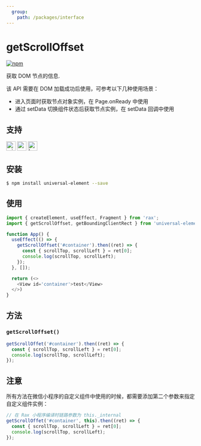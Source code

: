 ```yaml
---
  group:
    path: /packages/interface
---
```


# getScrollOffset
[![npm](https://img.shields.io/npm/v/universal-element.svg)](https://www.npmjs.com/package/universal-element)

获取 DOM 节点的信息.

该 API 需要在 DOM 加载成功后使用，可参考以下几种使用场景：

- 进入页面时获取节点对象实例，在 Page.onReady 中使用
- 通过 setData 切换组件状态后获取节点实例，在 setData 回调中使用

## 支持
<img alt="miniApp" src="https://gw.alicdn.com/tfs/TB1bBpmbRCw3KVjSZFuXXcAOpXa-200-200.svg" width="25px" height="25px" /> <img alt="wechatMiniprogram" src="https://img.alicdn.com/tfs/TB1slcYdxv1gK0jSZFFXXb0sXXa-200-200.svg" width="25px" height="25px"> <img alt="browser" src="https://gw.alicdn.com/tfs/TB1uYFobGSs3KVjSZPiXXcsiVXa-200-200.svg" width="25px" height="25px" />

## 安装

```bash
$ npm install universal-element --save
```

## 使用

```js
import { createElement, useEffect, Fragment } from 'rax';
import { getScrollOffset, getBoundingClientRect } from 'universal-element';

function App() {
  useEffect(() => {
    getScrollOffset('#container').then((ret) => {
      const { scrollTop, scrollLeft } = ret[0];
      console.log(scrollTop, scrollLeft);
    });
  }, []);

  return (<>
    <View id='container'>test</View>
  </>)
}
```

## 方法

### `getScrollOffset()`

```js
getScrollOffet('#container').then((ret) => {
  const { scrollTop, scrollLeft } = ret[0];
  console.log(scrollTop, scrollLeft);
});
```

## 注意

所有方法在微信小程序的自定义组件中使用的时候，都需要添加第二个参数来指定自定义组件实例：

```js
// 在 Rax 小程序编译时链路参数为 this._internal
getScrollOffet('#container', this).then((ret) => {
  const { scrollTop, scrollLeft } = ret[0];
  console.log(scrollTop, scrollLeft);
});
```